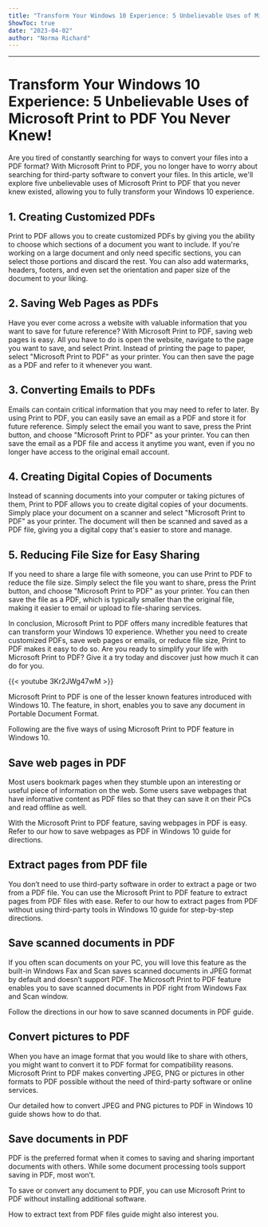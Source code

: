 ```yaml
---
title: "Transform Your Windows 10 Experience: 5 Unbelievable Uses of Microsoft Print to PDF You Never Knew!"
ShowToc: true 
date: "2023-04-02"
author: "Norma Richard"
---
```

*****
# Transform Your Windows 10 Experience: 5 Unbelievable Uses of Microsoft Print to PDF You Never Knew!

Are you tired of constantly searching for ways to convert your files into a PDF format? With Microsoft Print to PDF, you no longer have to worry about searching for third-party software to convert your files. In this article, we'll explore five unbelievable uses of Microsoft Print to PDF that you never knew existed, allowing you to fully transform your Windows 10 experience.

## 1. Creating Customized PDFs

Print to PDF allows you to create customized PDFs by giving you the ability to choose which sections of a document you want to include. If you're working on a large document and only need specific sections, you can select those portions and discard the rest. You can also add watermarks, headers, footers, and even set the orientation and paper size of the document to your liking.

## 2. Saving Web Pages as PDFs

Have you ever come across a website with valuable information that you want to save for future reference? With Microsoft Print to PDF, saving web pages is easy. All you have to do is open the website, navigate to the page you want to save, and select Print. Instead of printing the page to paper, select "Microsoft Print to PDF" as your printer. You can then save the page as a PDF and refer to it whenever you want.

## 3. Converting Emails to PDFs

Emails can contain critical information that you may need to refer to later. By using Print to PDF, you can easily save an email as a PDF and store it for future reference. Simply select the email you want to save, press the Print button, and choose "Microsoft Print to PDF" as your printer. You can then save the email as a PDF file and access it anytime you want, even if you no longer have access to the original email account.

## 4. Creating Digital Copies of Documents

Instead of scanning documents into your computer or taking pictures of them, Print to PDF allows you to create digital copies of your documents. Simply place your document on a scanner and select "Microsoft Print to PDF" as your printer. The document will then be scanned and saved as a PDF file, giving you a digital copy that's easier to store and manage.

## 5. Reducing File Size for Easy Sharing

If you need to share a large file with someone, you can use Print to PDF to reduce the file size. Simply select the file you want to share, press the Print button, and choose "Microsoft Print to PDF" as your printer. You can then save the file as a PDF, which is typically smaller than the original file, making it easier to email or upload to file-sharing services.

In conclusion, Microsoft Print to PDF offers many incredible features that can transform your Windows 10 experience. Whether you need to create customized PDFs, save web pages or emails, or reduce file size, Print to PDF makes it easy to do so. Are you ready to simplify your life with Microsoft Print to PDF? Give it a try today and discover just how much it can do for you.

{{< youtube 3Kr2JWg47wM >}} 



Microsoft Print to PDF is one of the lesser known features introduced with Windows 10. The feature, in short, enables you to save any document in Portable Document Format.
 









 
Following are the five ways of using Microsoft Print to PDF feature in Windows 10.
 
## Save web pages in PDF
 
Most users bookmark pages when they stumble upon an interesting or useful piece of information on the web. Some users save webpages that have informative content as PDF files so that they can save it on their PCs and read offline as well.
 
With the Microsoft Print to PDF feature, saving webpages in PDF is easy. Refer to our how to save webpages as PDF in Windows 10 guide for directions.
 
## Extract pages from PDF file
 
You don’t need to use third-party software in order to extract a page or two from a PDF file. You can use the Microsoft Print to PDF feature to extract pages from PDF files with ease. Refer to our how to extract pages from PDF without using third-party tools in Windows 10 guide for step-by-step directions.
 
## Save scanned documents in PDF
 
If you often scan documents on your PC, you will love this feature as the built-in Windows Fax and Scan saves scanned documents in JPEG format by default and doesn’t support PDF. The Microsoft Print to PDF feature enables you to save scanned documents in PDF right from Windows Fax and Scan window.
 
Follow the directions in our how to save scanned documents in PDF guide.
 
## Convert pictures to PDF
 
When you have an image format that you would like to share with others, you might want to convert it to PDF format for compatibility reasons. Microsoft Print to PDF makes converting JPEG, PNG or pictures in other formats to PDF possible without the need of third-party software or online services.
 
Our detailed how to convert JPEG and PNG pictures to PDF in Windows 10 guide shows how to do that.
 
## Save documents in PDF
 
PDF is the preferred format when it comes to saving and sharing important documents with others. While some document processing tools support saving in PDF, most won’t.
 
To save or convert any document to PDF, you can use Microsoft Print to PDF without installing additional software.
 
How to extract text from PDF files guide might also interest you.



